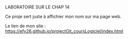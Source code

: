 LABORATOIRE SUR LE CHAP 14

Ce proje sert juste à affichier mon nom sur ma page web.

Le lien de mon site : https://efy26.github.io/projectGit_coursLogiciel/index.html
